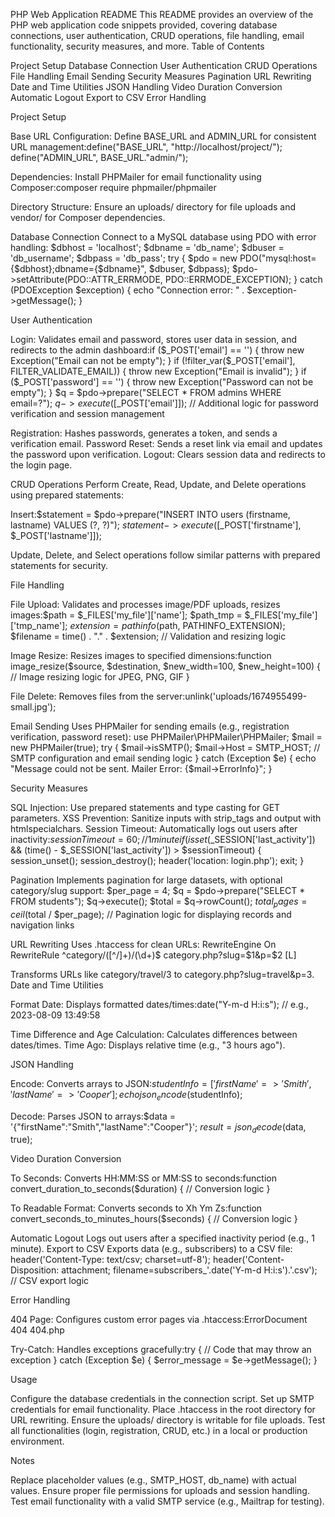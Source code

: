 PHP Web Application README
This README provides an overview of the PHP web application code snippets provided, covering database connections, user authentication, CRUD operations, file handling, email functionality, security measures, and more.
Table of Contents

Project Setup
Database Connection
User Authentication
CRUD Operations
File Handling
Email Sending
Security Measures
Pagination
URL Rewriting
Date and Time Utilities
JSON Handling
Video Duration Conversion
Automatic Logout
Export to CSV
Error Handling

Project Setup

Base URL Configuration: Define BASE_URL and ADMIN_URL for consistent URL management:define("BASE_URL", "http://localhost/project/");
define("ADMIN_URL", BASE_URL."admin/");


Dependencies: Install PHPMailer for email functionality using Composer:composer require phpmailer/phpmailer


Directory Structure: Ensure an uploads/ directory for file uploads and vendor/ for Composer dependencies.

Database Connection
Connect to a MySQL database using PDO with error handling:
$dbhost = 'localhost';
$dbname = 'db_name';
$dbuser = 'db_username';
$dbpass = 'db_pass';
try {
    $pdo = new PDO("mysql:host={$dbhost};dbname={$dbname}", $dbuser, $dbpass);
    $pdo->setAttribute(PDO::ATTR_ERRMODE, PDO::ERRMODE_EXCEPTION);
} catch (PDOException $exception) {
    echo "Connection error: " . $exception->getMessage();
}

User Authentication

Login: Validates email and password, stores user data in session, and redirects to the admin dashboard:if ($_POST['email'] == '') { throw new Exception("Email can not be empty"); }
if (!filter_var($_POST['email'], FILTER_VALIDATE_EMAIL)) { throw new Exception("Email is invalid"); }
if ($_POST['password'] == '') { throw new Exception("Password can not be empty"); }
$q = $pdo->prepare("SELECT * FROM admins WHERE email=?");
$q->execute([$_POST['email']]);
// Additional logic for password verification and session management


Registration: Hashes passwords, generates a token, and sends a verification email.
Password Reset: Sends a reset link via email and updates the password upon verification.
Logout: Clears session data and redirects to the login page.

CRUD Operations
Perform Create, Read, Update, and Delete operations using prepared statements:

Insert:$statement = $pdo->prepare("INSERT INTO users (firstname, lastname) VALUES (?, ?)");
$statement->execute([$_POST['firstname'], $_POST['lastname']]);


Update, Delete, and Select operations follow similar patterns with prepared statements for security.

File Handling

File Upload: Validates and processes image/PDF uploads, resizes images:$path = $_FILES['my_file']['name'];
$path_tmp = $_FILES['my_file']['tmp_name'];
$extension = pathinfo($path, PATHINFO_EXTENSION);
$filename = time() . "." . $extension;
// Validation and resizing logic


Image Resize: Resizes images to specified dimensions:function image_resize($source, $destination, $new_width=100, $new_height=100) {
    // Image resizing logic for JPEG, PNG, GIF
}


File Delete: Removes files from the server:unlink('uploads/1674955499-small.jpg');



Email Sending
Uses PHPMailer for sending emails (e.g., registration verification, password reset):
use PHPMailer\PHPMailer\PHPMailer;
$mail = new PHPMailer(true);
try {
    $mail->isSMTP();
    $mail->Host = SMTP_HOST;
    // SMTP configuration and email sending logic
} catch (Exception $e) {
    echo "Message could not be sent. Mailer Error: {$mail->ErrorInfo}";
}

Security Measures

SQL Injection: Use prepared statements and type casting for GET parameters.
XSS Prevention: Sanitize inputs with strip_tags and output with htmlspecialchars.
Session Timeout: Automatically logs out users after inactivity:$sessionTimeout = 60; // 1 minute
if (isset($_SESSION['last_activity']) && (time() - $_SESSION['last_activity']) > $sessionTimeout) {
    session_unset();
    session_destroy();
    header('location: login.php');
    exit;
}



Pagination
Implements pagination for large datasets, with optional category/slug support:
$per_page = 4;
$q = $pdo->prepare("SELECT * FROM students");
$q->execute();
$total = $q->rowCount();
$total_pages = ceil($total / $per_page);
// Pagination logic for displaying records and navigation links

URL Rewriting
Uses .htaccess for clean URLs:
RewriteEngine On
RewriteRule ^category/([^/]+)/(\d+)$ category.php?slug=$1&p=$2 [L]

Transforms URLs like category/travel/3 to category.php?slug=travel&p=3.
Date and Time Utilities

Format Date: Displays formatted dates/times:date("Y-m-d H:i:s"); // e.g., 2023-08-09 13:49:58


Time Difference and Age Calculation: Calculates differences between dates/times.
Time Ago: Displays relative time (e.g., "3 hours ago").

JSON Handling

Encode: Converts arrays to JSON:$studentInfo = ['firstName' => 'Smith', 'lastName' => 'Cooper'];
echo json_encode($studentInfo);


Decode: Parses JSON to arrays:$data = '{"firstName":"Smith","lastName":"Cooper"}';
$result = json_decode($data, true);



Video Duration Conversion

To Seconds: Converts HH:MM:SS or MM:SS to seconds:function convert_duration_to_seconds($duration) {
    // Conversion logic
}


To Readable Format: Converts seconds to Xh Ym Zs:function convert_seconds_to_minutes_hours($seconds) {
    // Conversion logic
}



Automatic Logout
Logs out users after a specified inactivity period (e.g., 1 minute).
Export to CSV
Exports data (e.g., subscribers) to a CSV file:
header('Content-Type: text/csv; charset=utf-8');
header('Content-Disposition: attachment; filename=subscribers_'.date('Y-m-d H:i:s').'.csv');
// CSV export logic

Error Handling

404 Page: Configures custom error pages via .htaccess:ErrorDocument 404 404.php


Try-Catch: Handles exceptions gracefully:try {
    // Code that may throw an exception
} catch (Exception $e) {
    $error_message = $e->getMessage();
}



Usage

Configure the database credentials in the connection script.
Set up SMTP credentials for email functionality.
Place .htaccess in the root directory for URL rewriting.
Ensure the uploads/ directory is writable for file uploads.
Test all functionalities (login, registration, CRUD, etc.) in a local or production environment.

Notes

Replace placeholder values (e.g., SMTP_HOST, db_name) with actual values.
Ensure proper file permissions for uploads and session handling.
Test email functionality with a valid SMTP service (e.g., Mailtrap for testing).

